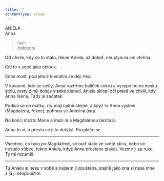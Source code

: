 ```yaml
---
title: ''
contentType: prose
---
```


<section>

ANIELA  
Anna

> nyní  
> /oddech/

Od chvíle, kdy se to stalo, řekne Aniela, až doteď, neuplynula ani vteřina.

Cítí to v sobě jako oblouk.

Snad most, pod jehož klenutím se dějí Věci.

V kavárně, kde se sešly, Anna roztrhne balíček cukru a vysype ho na desku stolu, prsty z něj doluje sladké klenutí. Aniela sklopí oči právě ve chvíli, kdy Anna řekne, Tady je začátek.

Podívá se na matku, rty mají úplně stejné, a když to Anna vysloví (Magdaléna, řekne), pohnou se Anielina ústa.

Na konci mostu Marie a mezi ní a Magdalénou bezčasí.

Anna to ví, a přesto se jí to dotýká. Rozpláče se.

* * *

Všechno, co bylo po Magdaléně, se buď stalo ve světě stínu, nebo se nestalo vůbec, řekne Aniela, když Anna přestane plakat. Vezme ji za ruku. Ty mi rozumíš.

* * *

Tu Anielu si nesu v sobě a nejsem jí opuštěna, stejně jako ona si nese mne a já ji neopouštím.

</section>

